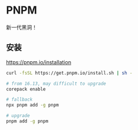 # PNPM

新一代黑洞！

## 安装

https://pnpm.io/installation

```bash
curl -fsSL https://get.pnpm.io/install.sh | sh -

# from 16.13, may difficult to upgrade
corepack enable

# fallback
npx pnpm add -g pnpm

# upgrade
pnpm add -g pnpm
```
